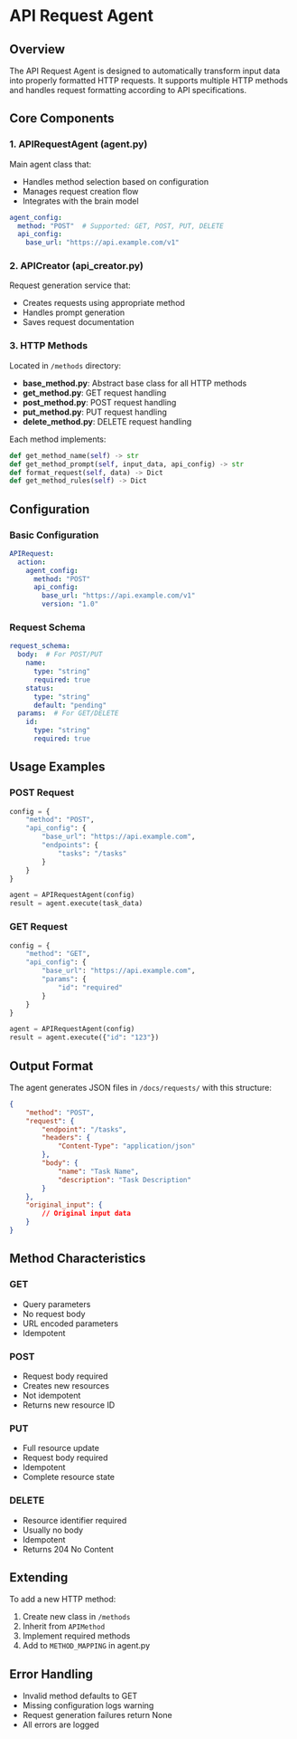 # API Request Agent

## Overview
The API Request Agent is designed to automatically transform input data into properly formatted HTTP requests. It supports multiple HTTP methods and handles request formatting according to API specifications.

## Core Components

### 1. APIRequestAgent (agent.py)
Main agent class that:
- Handles method selection based on configuration
- Manages request creation flow
- Integrates with the brain model
```yaml
agent_config:
  method: "POST"  # Supported: GET, POST, PUT, DELETE
  api_config:
    base_url: "https://api.example.com/v1"
```

### 2. APICreator (api_creator.py)
Request generation service that:
- Creates requests using appropriate method
- Handles prompt generation
- Saves request documentation

### 3. HTTP Methods
Located in `/methods` directory:
- **base_method.py**: Abstract base class for all HTTP methods
- **get_method.py**: GET request handling
- **post_method.py**: POST request handling
- **put_method.py**: PUT request handling
- **delete_method.py**: DELETE request handling

Each method implements:
```python
def get_method_name(self) -> str
def get_method_prompt(self, input_data, api_config) -> str
def format_request(self, data) -> Dict
def get_method_rules(self) -> Dict
```

## Configuration

### Basic Configuration
```yaml
APIRequest:
  action:
    agent_config:
      method: "POST"
      api_config:
        base_url: "https://api.example.com/v1"
        version: "1.0"
```

### Request Schema
```yaml
request_schema:
  body:  # For POST/PUT
    name:
      type: "string"
      required: true
    status:
      type: "string"
      default: "pending"
  params:  # For GET/DELETE
    id:
      type: "string"
      required: true
```

## Usage Examples

### POST Request
```python
config = {
    "method": "POST",
    "api_config": {
        "base_url": "https://api.example.com",
        "endpoints": {
            "tasks": "/tasks"
        }
    }
}

agent = APIRequestAgent(config)
result = agent.execute(task_data)
```

### GET Request
```python
config = {
    "method": "GET",
    "api_config": {
        "base_url": "https://api.example.com",
        "params": {
            "id": "required"
        }
    }
}

agent = APIRequestAgent(config)
result = agent.execute({"id": "123"})
```

## Output Format
The agent generates JSON files in `/docs/requests/` with this structure:
```json
{
    "method": "POST",
    "request": {
        "endpoint": "/tasks",
        "headers": {
            "Content-Type": "application/json"
        },
        "body": {
            "name": "Task Name",
            "description": "Task Description"
        }
    },
    "original_input": {
        // Original input data
    }
}
```

## Method Characteristics

### GET
- Query parameters
- No request body
- URL encoded parameters
- Idempotent

### POST
- Request body required
- Creates new resources
- Not idempotent
- Returns new resource ID

### PUT
- Full resource update
- Request body required
- Idempotent
- Complete resource state

### DELETE
- Resource identifier required
- Usually no body
- Idempotent
- Returns 204 No Content

## Extending
To add a new HTTP method:
1. Create new class in `/methods`
2. Inherit from `APIMethod`
3. Implement required methods
4. Add to `METHOD_MAPPING` in agent.py

## Error Handling
- Invalid method defaults to GET
- Missing configuration logs warning
- Request generation failures return None
- All errors are logged